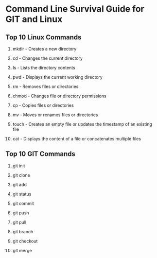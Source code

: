 # Command Line Survival Guide for GIT and Linux

## Top 10 Linux Commands

1. mkdir - Creates a new directory

2. cd - Changes the current directory

3. ls - Lists the directory contents

4. pwd - Displays the current working directory

5. rm - Removes files or directories

6. chmod - Changes file or directory permissions

7. cp - Copies files or directories

8. mv - Moves or renames files or directories

9. touch - Creates an empty file or updates the timestamp of an existing file

10. cat - Displays the content of a file or concatenates multiple files

## Top 10 GIT Commands

1. git init

2. git clone

3. git add

4. git status

5. git commit

6. git push

7. git pull

8. git branch

9. git checkout

10. git merge
